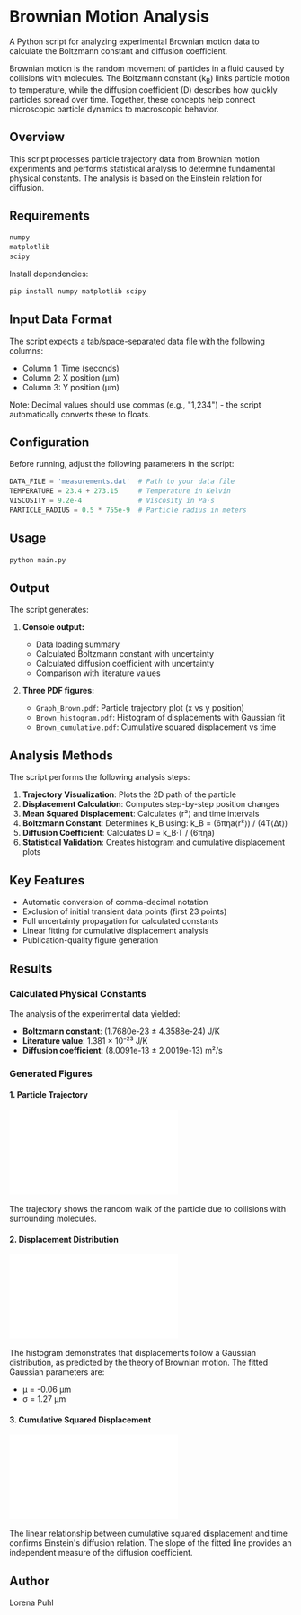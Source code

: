 # Brownian Motion Analysis

A Python script for analyzing experimental Brownian motion data to calculate the Boltzmann constant and diffusion coefficient.

Brownian motion is the random movement of particles in a fluid caused by collisions with molecules. The Boltzmann constant (k<sub>B</sub>) links particle motion to temperature, while the diffusion coefficient (D) describes how quickly particles spread over time. Together, these concepts help connect microscopic particle dynamics to macroscopic behavior.

## Overview

This script processes particle trajectory data from Brownian motion experiments and performs statistical analysis to determine fundamental physical constants. The analysis is based on the Einstein relation for diffusion.

## Requirements

```bash
numpy
matplotlib
scipy
```

Install dependencies:
```bash
pip install numpy matplotlib scipy
```

## Input Data Format

The script expects a tab/space-separated data file with the following columns:
- Column 1: Time (seconds)
- Column 2: X position (μm)
- Column 3: Y position (μm)

Note: Decimal values should use commas (e.g., "1,234") - the script automatically converts these to floats.

## Configuration

Before running, adjust the following parameters in the script:

```python
DATA_FILE = 'measurements.dat'  # Path to your data file
TEMPERATURE = 23.4 + 273.15     # Temperature in Kelvin
VISCOSITY = 9.2e-4              # Viscosity in Pa·s
PARTICLE_RADIUS = 0.5 * 755e-9  # Particle radius in meters
```

## Usage

```bash
python main.py
```

## Output

The script generates:

1. **Console output:**
   - Data loading summary
   - Calculated Boltzmann constant with uncertainty
   - Calculated diffusion coefficient with uncertainty
   - Comparison with literature values

2. **Three PDF figures:**
   - `Graph_Brown.pdf`: Particle trajectory plot (x vs y position)
   - `Brown_histogram.pdf`: Histogram of displacements with Gaussian fit
   - `Brown_cumulative.pdf`: Cumulative squared displacement vs time

## Analysis Methods

The script performs the following analysis steps:

1. **Trajectory Visualization**: Plots the 2D path of the particle
2. **Displacement Calculation**: Computes step-by-step position changes
3. **Mean Squared Displacement**: Calculates ⟨r²⟩ and time intervals
4. **Boltzmann Constant**: Determines k_B using: k_B = (6πηa⟨r²⟩) / (4T⟨Δt⟩)
5. **Diffusion Coefficient**: Calculates D = k_B·T / (6πηa)
6. **Statistical Validation**: Creates histogram and cumulative displacement plots

## Key Features

- Automatic conversion of comma-decimal notation
- Exclusion of initial transient data points (first 23 points)
- Full uncertainty propagation for calculated constants
- Linear fitting for cumulative displacement analysis
- Publication-quality figure generation

## Results

### Calculated Physical Constants

The analysis of the experimental data yielded:

- **Boltzmann constant**: (1.7680e-23 ± 4.3588e-24) J/K
- **Literature value**: 1.381 × 10⁻²³ J/K
- **Diffusion coefficient**: (8.0091e-13 ± 2.0019e-13) m²/s

### Generated Figures

#### 1. Particle Trajectory
![Brownian Motion Trajectory](Graph_Brown.pdf)

The trajectory shows the random walk of the particle due to collisions with surrounding molecules.

#### 2. Displacement Distribution
![Displacement Histogram](Brown_histogram.pdf)

The histogram demonstrates that displacements follow a Gaussian distribution, as predicted by the theory of Brownian motion. The fitted Gaussian parameters are:
- μ = -0.06 μm
- σ = 1.27 μm

#### 3. Cumulative Squared Displacement
![Cumulative Displacement](Brown_cumulative.pdf)

The linear relationship between cumulative squared displacement and time confirms Einstein's diffusion relation. The slope of the fitted line provides an independent measure of the diffusion coefficient.

## Author

Lorena Puhl
